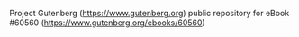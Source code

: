 Project Gutenberg (https://www.gutenberg.org) public repository for
eBook #60560 (https://www.gutenberg.org/ebooks/60560)
